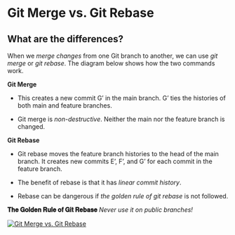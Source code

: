 # Git Merge vs. Git Rebase

## What are the differences?

When we _merge changes_ from one Git branch to another, we can use _git merge_ or _git rebase_. The diagram below shows how the two commands work.

**Git Merge**

- This creates a new commit G’ in the main branch. G’ ties the histories of both main and feature branches.

- Git merge is _non-destructive_. Neither the main nor the feature branch is changed.

**Git Rebase**

- Git rebase moves the feature branch histories to the head of the main branch. It creates new commits E’, F’, and G’ for each commit in the feature branch.

- The benefit of rebase is that it has _linear commit history_.

- Rebase can be dangerous if _the golden rule of git rebase_ is not followed.

**𝐓𝐡𝐞 𝐆𝐨𝐥𝐝𝐞𝐧 𝐑𝐮𝐥𝐞 𝐨𝐟 𝐆𝐢𝐭 𝐑𝐞𝐛𝐚𝐬𝐞**
_Never use it on public branches!_

[![Git Merge vs. Git Rebase](https://img.youtube.com/vi/0chZFIZLR_0/0.jpg)](https://www.youtube.com/watch?v=0chZFIZLR_0 "Git Merge vs. Git Rebase")
